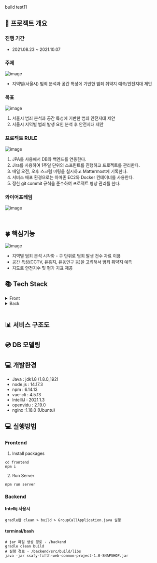 build test11
## 🎥 프로젝트 개요
### 진행 기간
- 2021.08.23 ~ 2021.10.07

### 주제
![image](/uploads/80d42c6e26f227cb2b38ba6c9bddcec3/image.png)
- 지역별(서울시) 범죄 분석과 공간 특성에 기반한 범죄 취약지 예측/안전지대 제안

### 목표
![image](/uploads/aae9b730abecdaf08a29ecd7dac6a11e/image.png)
1. 서울시 범죄 분석과 공간 특성에 기반한 범죄 안전지대 제안  
2. 서울시 지역별 범죄 발생 요인 분석 후 안전지대 제안  


### 프로젝트 RULE
![image](/uploads/1a83810e0809432e12a1a5f6e38fa053/image.png)
1. JPA를 사용해서 DB와 백엔드를 연동한다.
2. Jira를 사용하여 1주일 단위의 스프린트를 진행하고 프로젝트를 관리한다.
3. 매일 오전, 오후 스크럼 미팅을 실시하고 Mattermost에 기록한다.
4. 서비스 배포 환경으로는 아마존 EC2와 Docker 컨테이너를 사용한다.
5. 정한 git commit 규칙을 준수하여 프로젝트 형상 관리를 한다.


### 와이어프레임
![image](/uploads/9ddcd0e5ec9ab0ac70dd8f7b0e05bccd/image.png)


<br>

## 🍀 핵심기능
![image](/uploads/aa115896ae92834d7620afc0ce113dcb/image.png)
- 지역별 범죄 분석 시각화 - 구 단위로 범죄 발생 건수 자료 이용
- 공간 특성(CCTV, 유흥지, 유동인구 등)을 고려해서 범죄 취약지 예측
- 지도로 안전지수 및 평가 지표 제공


## 📚 Tech Stack
<details>
    <summary>Front</summary>
    <ul>
        <li>Vue2</li>
        <li>Vue CLI</li>
        <li>Vuex</li>
        <li>BootStrap</li>
        <li>Element Plus</li>
    </ul>
</details>
<details>
    <summary>Back</summary>
    <ul>
        <li>SpringBoot</li>
        <li>MySQL</li>
        <li>Swagger</li>
        <li>JPA</li>
        <li>docker</li>
    </ul>
</details>
<br>

## 📊 서비스 구조도


## 💿 DB 모델링

## 💻 개발환경
- Java : jdk1.8 (1.8.0_192)
- node.js : 14.17.3
- npm : 6.14.13
- vue-cli : 4.5.13
- IntelliJ : 2021.1.3
- openvidu : 2.19.0
- nginx :1.18.0 (Ubuntu)

## 💻 실행방법
### Frontend
1. Install packages
```bash=
cd frontend
npm i
```
2. Run Server
```bash=
npm run server
```
### Backend
#### Intellij 사용시
```
gradle란 clean > build > GroupCallApplication.java 실행 
```

#### terminal/bash
```bash= 
# jar 파일 생성 경로 - /backend
gradle clean build 
# 실행 경로 - /backend/src/build/libs
java -jar ssafy-fifth-web-common-project-1.0-SNAPSHOP.jar 
